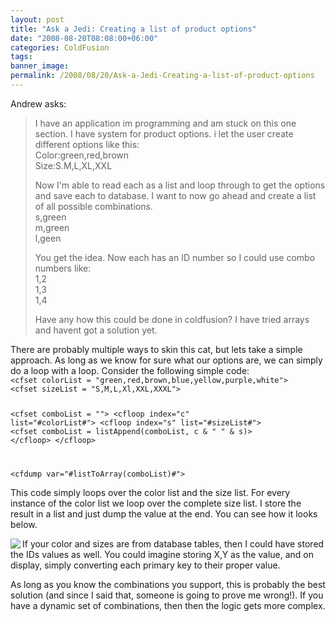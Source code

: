 ```yaml
---
layout: post
title: "Ask a Jedi: Creating a list of product options"
date: "2008-08-20T08:08:00+06:00"
categories: ColdFusion 
tags: 
banner_image: 
permalink: /2008/08/20/Ask-a-Jedi-Creating-a-list-of-product-options
---
```


Andrew asks:

<blockquote>
<p>
I have an application im programming and am stuck on this one section.   I have system for product options. i let the user create different options like this:<br/>
Color:green,red,brown<br/>
Size:S.M,L,XL,XXL
</p>

<p>
Now I'm able to read each as a list and loop through to get the options and save each to database.  I want to now go
ahead and create a list of all possible combinations.<br/>
s,green<br/>
m,green<br/>
l,geen<br/>
</p>

<p>
You get the idea. Now each has an ID number so I could use combo numbers like:<br/>
1,2<br/>
1,3<br/>
1,4<br/>
</p>

<p>
Have any how this could be done in coldfusion? I have tried arrays and havent got a solution yet.
</p>
</blockquote>
<!--more-->
There are probably multiple ways to skin this cat, but lets take a simple approach. As long as we know for sure what our options are, we can simply do a loop with a loop. Consider the following simple code:

<code>
&lt;cfset colorList = "green,red,brown,blue,yellow,purple,white"&gt;
&lt;cfset sizeList = "S,M,L,Xl,XXL,XXXL"&gt;

&lt;cfset comboList = ""&gt;
&lt;cfloop index="c" list="#colorList#"&gt;
	&lt;cfloop index="s" list="#sizeList#"&gt;
		&lt;cfset comboList = listAppend(comboList, c & " " & s)&gt;
	&lt;/cfloop&gt;
&lt;/cfloop&gt;

&lt;cfdump var="#listToArray(comboList)#"&gt;
</code>

This code simply loops over the color list and the size list. For every instance of the color list we loop over the complete size list. I store the result in a list and just dump the value at the end. You can see how it looks below.

<img src="https://static.raymondcamden.com/images/Picture 117.png" align="left">

If your color and sizes are from database tables, then I could have stored the IDs values as well. You could imagine storing X,Y as the value, and on display, simply converting each primary key to their proper value. 

As long as you know the combinations you support, this is probably the best solution (and since I said that, someone is going to prove me wrong!). If you have a dynamic set of combinations, then then the logic gets more complex. 
<br clear="left">